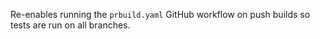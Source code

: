 Re-enables running the `prbuild.yaml` GitHub workflow on push builds so tests are run on all branches.
